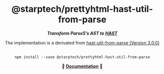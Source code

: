 <div align="center">
<h1>@starptech/prettyhtml-hast-util-from-parse</h1>
<i><b>Transform Parse5’s AST to <a href="https://github.com/syntax-tree/hast">HAST</a></b></i>
<p>The implementation is a derivated from <a href="https://github.com/syntax-tree/hast-util-from-parse5">hast-util-from-parse (Version 3.0.0)</a></p>
</div>
<br>

<div align="center">
<code>npm install --save @starptech/prettyhtml-hast-util-from-parse</code>
</div>

<p align="center">
  📖 <a href="https://github.com/syntax-tree/hast-util-from-parse5"><b>Documentation</b></a> 📖
</p>
